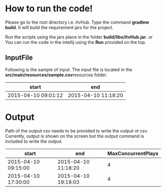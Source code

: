 # How to run the code!

Please go to the root directory  i.e. itvHub.
Type the command **gradlew build**.
It will build the requirement jars for the project.

Run the scripts using the jars place in the folder **build/libs/itvHub.jar**.
or
You can run the code in the intellij using the **Run** provided on the top.

## InputFile

Following is the sample of input. The input file is located in the **src/main/resources/sample.csv**resources folder.

| start               | end                 |
|---------------------|---------------------|
| 2015-04-10 09:01:12 | 2015-04-10 11:18:20 |

# Output

Path of the output csv needs to be provided to write the output ot csv. Currently, output is shown on the screen but the output command is included to write the output.

| start               | end                 | MaxConcurrentPlays |
|---------------------|---------------------|--------------------|
| 2015-04-10 09:15:00 | 2015-04-10 11:18:20 | 4                  |
| 2015-04-10 17:30:00 | 2015-04-10 19:18:03 | 4                  |